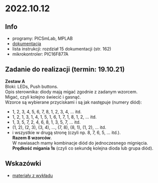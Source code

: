 # 2022.10.12

## Info
- programy: PICSmLab, MPLAB
- [dokumentacja](#)
- lista instrukcji: rozdział 15 dokumentacji (str. 162)
- mikrokontroler: PIC16F877A
  
## Zadanie do realizacji (termin: 19.10.21)
**Zestaw A**  
Bloki: LEDs, Push buttons.  
Opis sterownika: diody mają migać zgodnie z zadanym wzorcem.  
Migać, czyli kolejno świecić i gasnąć.  
Wzorce są wybierane przyciskami i są jak następuje (numery diód):  
- 1, 2, 3, 4, 5, 6, 7, 8, 1, 2, 3, 4, ... itd.
- 1, 2, 1, 3, 1, 4, 1, 5, 1, 6, 1, 7, 1, 8, 1, 2, ... itd.
- 1, 3, 5, 7, 2, 4, 6, 8, 1, 3, 5, 7, ... itd.
- (1, 2), (2, 3), (3, 4), ..., (7, 8), (8, 1), (1, 2), ... itd.
- i wszystkie w drugą stronę (czyli np. 8, 7, 6, 5, ... itd.).  
**Razem 8 wzorców**.  
W nawiasach mamy kombinacje diód do jednoczesnego mignięcia.  
**Prędkość migania 1s** (czyli co sekundę kolejna dioda lub grupa diód).

## Wskazówki
-  [materiały z wykładu](#)

